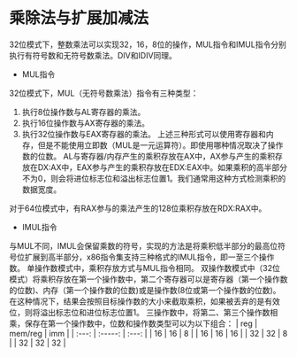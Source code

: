 # 乘除法与扩展加减法

32位模式下，整数乘法可以实现32，16，8位的操作，MUL指令和IMUL指令分别执行有符号数和无符号数乘法。DIV和IDIV同理。

* MUL指令

32位模式下，MUL（无符号数乘法）指令有三种类型：

1. 执行8位操作数与AL寄存器的乘法。
2. 执行16位操作数与AX寄存器的乘法。
3. 执行32位操作数与EAX寄存器的乘法。
上述三种形式可以使用寄存器和内存，但是不能使用立即数（MUL是一元运算符）。即使用哪种情况取决了操作数的位数。
AL与寄存器/内存产生的乘积存放在AX中，AX参与产生的乘积存放在DX:AX中，EAX参与产生的乘积存放在EDX:EAX中。如果乘积的高半部分不为0，则会将进位标志位和溢出标志位置1。我们通常用这种方式检测乘积的数据宽度。

对于64位模式中，有RAX参与的乘法产生的128位乘积存放在RDX:RAX中。

* IMUL指令

与MUL不同，IMUL会保留乘数的符号，实现的方法是将乘积低半部分的最高位符号位扩展到高半部分，x86指令集支持三种格式的IMUL指令，即一至三个操作数。
单操作数模式中，乘积存放方式与MUL指令相同。
双操作数模式中（32位模式）将乘积存放在第一个操作数中，第二个寄存器可以是寄存器（第一个操作数的位数)、内存（第一个操作数的位数)或是操作数(8位或第一个操作数的位数)。在这种情况下，结果会按照目标操作数的大小来截取乘积，如果被丢弃的是有效位，则将溢出标志位和进位标志位置1。
三操作数中，将第二、第三个操作数相乘，保存在第一个操作数中，位数和操作数类型可以为以下组合：
|  reg  | mem/reg |  imm  |
| :---: | :-----: | :---: |
|  16   |   16    |   8   |
|  16   |   16    |  16   |
|  32   |   32    |   8   |
|  32   |   32    |  32   |


